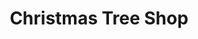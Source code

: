 ---
title: "Christmas Tree Shop"
url: /scarborough/christmas-tree-shop/
shop: interior decoration
---